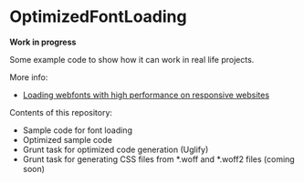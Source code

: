# OptimizedFontLoading

**Work in progress**

Some example code to show how it can work in real life projects.

More info:
- [Loading webfonts with high performance on responsive websites](http://bdadam.com/blog/loading-webfonts-with-high-performance.html)

Contents of this repository:
- Sample code for font loading
- Optimized sample code
- Grunt task for optimized code generation (Uglify)
- Grunt task for generating CSS files from *.woff and *.woff2 files (coming soon)